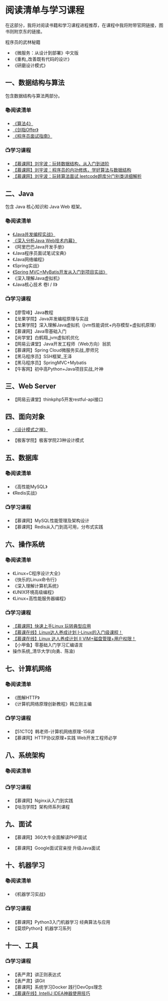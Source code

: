 # 阅读清单与学习课程

在这部分，我将对阅读书籍和学习课程进程推荐，在课程中我将附带官网链接，图书则附京东的链接。



程序员的武林秘籍

- 《微服务：从设计到部署》中文版
- 《重构_改善既有代码的设计》
- 《研磨设计模式》



## 一、数据结构与算法

包含数据结构与算法两部分。

### :books:阅读清单

- [《算法4》](https://item.jd.com/11098789.html)
- [《剑指Offer》](https://item.jd.com/12163054.html)
- [《程序员面试指南》](https://item.jd.com/11770838.html)

### :tv:学习课程

- [【慕课网】刘宇波：玩转数据结构，从入门到进阶](https://coding.imooc.com/class/207.html)
- [【慕课网】刘宇波：程序员的内功修炼，学好算法与数据结构](https://coding.imooc.com/class/71.html)
- [【慕课网】刘宇波：玩转算法面试 leetcode题库分门别类详细解析](https://coding.imooc.com/class/82.html)





## 二、Java

包含 Java 核心知识和 Java Web 框架。

### :books:阅读清单

- [《Java并发编程实战》](https://item.jd.com/10922250.html) 
- [《深入分析Java Web技术内幕》](https://item.jd.com/11520670.html)
- 《阿里巴巴Java开发手册》
- 《Java程序员面试笔试宝典》
- 《Java网络编程》
- 《Spring实战》
- [《Spring MVC+MyBatis开发从入门到项目实战》](https://item.jd.com/12308496.html)
- 《深入理解Java虚拟机》
- 《Java核心技术 卷Ⅰ / Ⅱ》

### :tv:学习课程

- 【廖雪峰】Java教程
- 【龙果学院】Java并发编程原理与实战
- 【龙果学院】深入理解Java虚拟机（jvm性能调优+内存模型+虚拟机原理）
- 【慕课网】Java零基础入门
- 【尚学堂】白鹤翔_jvm虚拟机优化
- 【网易云课堂】Java开发工程师（Web方向）翁凯
- 【慕课网】Spring Cloud微服务实战_廖师兄
- 【黑马程序员】SSH框架_王泽
- 【黑马程序员】SpringMVC+Mybatis
- 【牛客网】初中高Python+Java项目实战_叶神



## 三、Web Server

- 【网易云课堂】thinkphp5开发restful-api接口



## 四、面向对象

- [《设计模式之禅》](https://item.jd.com/11414555.html)

- 【极客学院】极客学院23种设计模式



## 五、数据库

### :books:阅读清单

- 《高性能MySQL》
- 《Redis实战》

### :tv:学习课程

- 【慕课网】MySQL性能管理及架构设计
- 【慕课网】Redis从入门到高可用，分布式实践



## 六、操作系统

### :books:阅读清单

- 《Linux+C程序设计大全》
- 《快乐的Linux命令行》
- 《深入理解计算机系统》
- 《UNIX环境高级编程》
- 《Linux+高性能服务器编程》

### :tv:学习课程

- [【慕课网】快速上手Linux 玩转典型应用](https://coding.imooc.com/class/154.html)
- [【慕课在线】Linux达人养成计划 I-Linux的入门级课程！](https://www.imooc.com/learn/175)
- [【慕课在线】Linux 达人养成计划 II VIM+磁盘管理+用户权限！](https://www.imooc.com/learn/111)
- 【小甲鱼】零基础入门学习汇编语言
- 操作系统_清华大学(向勇、陈渝)



## 七、计算机网络

### :books:阅读清单

- 《图解HTTP》
- 《计算机网络原理创新教程》韩立刚主编

### :tv:学习课程

- 【51CTO】韩老师-计算机网络原理-156讲
- 【慕课网】HTTP协议原理+实践 Web开发工程师必学





## 八、系统架构

### :books:阅读清单

### :tv:学习课程

- 【慕课网】Nginx从入门到实践
- 【咕泡学院】架构师系列课程



## 九、面试

- 【慕课网】360大牛全面解读PHP面试

- 【慕课网】Google面试官亲授 升级Java面试



## 十、机器学习

### :books:阅读清单

- 《机器学习实战》

### :tv:学习课程

- 【慕课网】Python3入门机器学习 经典算法与应用
- 【莫烦Python】机器学习系列



## 十一、工具

### :tv:学习课程

- 【表严肃】讲正则表达式
- 【表严肃】讲Git
- 【慕课网】系统学习Docker 践行DevOps理念
- [【慕课在线】IntelliJ IDEA神器使用技巧](https://www.imooc.com/learn/924)

